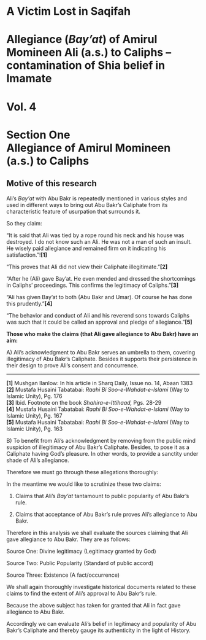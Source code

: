 A Victim Lost in Saqifah
========================

Allegiance (*Bay’at*) of Amirul Momineen Ali (a.s.) to Caliphs – contamination of Shia belief in Imamate
========================================================================================================

Vol. 4
======

Section One  
Allegiance of Amirul Momineen (a.s.) to Caliphs
===============================================

Motive of this research
-----------------------

Ali’s *Bay’at* with Abu Bakr is repeatedly mentioned in various styles
and used in different ways to bring out Abu Bakr’s Caliphate from its
characteristic feature of usurpation that surrounds it.

So they claim:

“It is said that Ali was tied by a rope round his neck and his house was
destroyed. I do not know such an Ali. He was not a man of such an
insult. He wisely paid allegiance and remained firm on it indicating his
satisfaction.”!**[1]**

“This proves that Ali did not view their Caliphate illegitimate.”**[2]**

“After he (Ali) gave Bay’at. He even mended and dressed the shortcomings
in Caliphs’ proceedings. This confirms the legitimacy of
Caliphs.”**[3]**

“Ali has given Bay’at to both (Abu Bakr and Umar). Of course he has done
this prudently.”**[4]**

“The behavior and conduct of Ali and his reverend sons towards Caliphs
was such that it could be called an approval and pledge of
allegiance.”**[5]**

**Those who make the claims (that Ali gave allegiance to Abu Bakr) have
an aim:**

A) Ali’s acknowledgment to Abu Bakr serves an umbrella to them, covering
illegitimacy of Abu Bakr’s Caliphate. Besides it supports their
persistence in their design to prove Ali’s consent and concurrence.

------------------------------------------------------------------------

**[1]** Mushgan Ilanlow: In his article in Sharq Daily, Issue no. 14,
Abaan 1383  
 **[2]** Mustafa Husaini Tabatabai: *Raahi Bi Soo-e-Wahdat-e-Islami*
(Way to Islamic Unity), Pg. 176  
**[3]** Ibid. Footnote on the book *Shahira-e-Ittihaad,* Pgs. 28-29  
 **[4]** Mustafa Husaini Tabatabai: *Raahi Bi Soo-e-Wahdat-e-Islami*
(Way to Islamic Unity), Pg. 167  
**[5]** Mustafa Husaini Tabatabai: *Raahi Bi Soo-e-Wahdat-e-Islami* (Way
to Islamic Unity), Pg. 163

B) To benefit from Ali’s acknowledgment by removing from the public mind
suspicion of illegitimacy of Abu Bakr’s Caliphate. Besides, to pose it
as a Caliphate having God’s pleasure. In other words, to provide a
sanctity under shade of Ali’s allegiance.

Therefore we must go through these allegations thoroughly:

In the meantime we would like to scrutinize these two claims:

1) Claims that Ali’s *Bay’at* tantamount to public popularity of Abu
Bakr’s rule.

2) Claims that acceptance of Abu Bakr’s rule proves Ali’s allegiance to
Abu Bakr.

Therefore in this analysis we shall evaluate the sources claiming that
Ali gave allegiance to Abu Bakr. They are as follows:

Source One: Divine legitimacy (Legitimacy granted by God)

Source Two: Public Popularity (Standard of public accord)

Source Three: Existence (A fact/occurrence)

We shall again thoroughly investigate historical documents related to
these claims to find the extent of Ali’s approval to Abu Bakr’s rule.

Because the above subject has taken for granted that Ali in fact gave
allegiance to Abu Bakr.

Accordingly we can evaluate Ali’s belief in legitimacy and popularity of
Abu Bakr’s Caliphate and thereby gauge its authenticity in the light of
History.
